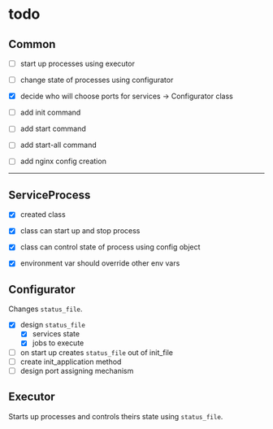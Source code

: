 # todo

## Common

- [ ] start up processes using executor
- [ ] change state of processes using configurator
- [x] decide who will choose ports for services -> Configurator class

- [ ] add init command
- [ ] add start command
- [ ] add start-all command
- [ ] add nginx config creation

---
## ServiceProcess
- [x] created class
- [x] class can start up and stop process
- [x] class can control state of process using config object
- [x] environment var should override other env vars


## Configurator

Changes `status_file`.

- [x] design `status_file`
  - [x] services state
  - [x] jobs to execute
- [ ] on start up creates `status_file` out of init_file
- [ ] create init_application method
- [ ] design port assigning mechanism

## Executor

Starts up processes and controls theirs state using `status_file`.
